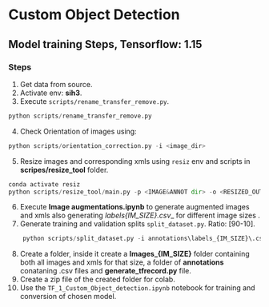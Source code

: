 # Custom Object Detection

## Model training Steps, Tensorflow: 1.15


### Steps

1) Get data from source.
2) Activate env: __sih3__.
3) Execute `scripts/rename_transfer_remove.py`.

```python
python scripts/rename_transfer_remove.py
```

4) Check Orientation of images using:

```python 
python scripts/orientation_correction.py -i <image_dir>
```

5) Resize images and corresponding xmls using `resiz` env and scripts in __scripes/resize_tool__ folder.

```python
conda activate resiz
python scripts/resize_tool/main.py -p <IMAGE&ANNOT dir> -o <RESIZED_OUTPUT_DIR> -x <NEW_X> -y <NEW_Y> -s <1 or 0>
``` 

6) Execute **Image augmentations.ipynb** to generate augmented images and xmls also generating __labels_{IM_SIZE}.csv__ for different image sizes .
7) Generate training and validation splits `split_dataset.py`. Ratio: [90-10].

```python
    python scripts/split_dataset.py -i annotations\labels_{IM_SIZE}\.csv -o annotations\ -r 0.1
```

8) Create a folder, inside it create a **Images_{IM_SIZE}** folder containing both all images and xmls for that size, a folder of **annotations** conataning .csv files and **generate_tfrecord.py** file.
9)  Create a zip file of the created folder for colab.
10) Use the `TF_1_Custom_Object_detection.ipynb` notebook for training and conversion of chosen model.
